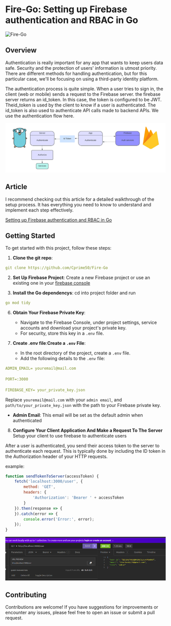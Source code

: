 # Fire-Go: Setting up Firebase authentication and RBAC in Go

![Fire-Go](fire-go.png)

## Overview

Authentication is really important for any app that wants to keep users data safe. Security and the protection of users' information is utmost priority. There are different methods for handling authentication, but for this particular case, we'll be focusing  on using a third-party identity platform.


The authentication process is quite simple. When a user tries to sign in, the client (web or mobile) sends a request to the Firebase server. the firebase server returns an id_token. In this case, the token is configured to be JWT. Theid_token is used by the client to know if a user is authenticated. The id_token is also used to authenticate API calls made to backend APIs. We use the authentication flow here.

![authentication flow](flow.png)

## Article
I recommend checking out this article for a detailed walkthrough of the setup process. It has everything you need to know to understand and implement each step effectively.

[Setting up Firebase authentication and RBAC in Go](https://medium.com/@charlesdpj78/building-simple-modern-go-apps-kiss-pattern-with-go-firebase-sqlite-3b6803ddcba4)





## Getting Started

To get started with this project, follow these steps:

1. **Clone the git repo**: 
``` yaml
git clone https://github.com/Cprime50/Fire-Go
```

2. **Set Up Firebase Project**: Create a new Firebase project or use an existing one in your [firebase console](https://console.firebase.google.com)

3. **Install the Go dependencys**: cd into project folder and run
```yaml
go mod tidy
```


6. **Obtain Your Firebase Private Key**:
   - Navigate to the Firebase Console, under project settings, service accounts and download your project's private key.
   - For security, store this key in a `.env` file.

7. **Create .env file**:**Create a `.env` File**:
   - In the root directory of the project, create a `.env` file.
   - Add the following details to the `.env` file:

``` yaml
ADMIN_EMAIL= youremail@mail.com

PORT=:3000

FIREBASE_KEY= your_private_key.json
```

Replace `youremail@mail.com` with your `admin email`, and `path/to/your_private_key.json` with the path to your Firebase private key.

- **Admin Email**: This email will be set as the default admin when authenticated

8. **Configure Your Client Application And Make a Request To The Server**
Setup your client to use firebase to authenticate users

After a user is authenticated, you send their access token to the server to authenticate each request. This is typically done by including the ID token in the Authorization header of your HTTP requests.

example:
``` javascript
function sendTokenToServer(accessToken) {
    fetch('localhost:3000/user', {
        method: 'GET',
        headers: {
            'Authorization': 'Bearer ' + accessToken
        }
    }).then(response => {
    }).catch(error => {
        console.error('Error:', error);
    });
}
```

![example response](response.png)

## Contributing

Contributions are welcome! If you have suggestions for improvements or encounter any issues, please feel free to open an issue or submit a pull request.
